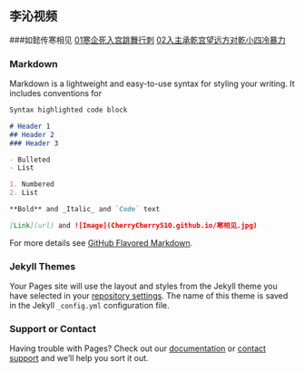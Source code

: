 ## 李沁视频

###如懿传寒相见 
[01寒企死入宫跳舞行刺](https://pan.baidu.com/s/1LYSjA9RQkE5cQjfIfKNiEQ)
[02入主承乾宫望远方对乾小四冷暴力](https://pan.baidu.com/s/1WMMXg3nInfIpHemVthwOKw)
### Markdown

Markdown is a lightweight and easy-to-use syntax for styling your writing. It includes conventions for

```markdown
Syntax highlighted code block

# Header 1
## Header 2
### Header 3

- Bulleted
- List

1. Numbered
2. List

**Bold** and _Italic_ and `Code` text

[Link](url) and ![Image](CherryCherry510.github.io/寒相见.jpg)
```

For more details see [GitHub Flavored Markdown](https://guides.github.com/features/mastering-markdown/).

### Jekyll Themes

Your Pages site will use the layout and styles from the Jekyll theme you have selected in your [repository settings](https://github.com/CherryCherry510/CherryCherry510.github.io/settings). The name of this theme is saved in the Jekyll `_config.yml` configuration file.

### Support or Contact

Having trouble with Pages? Check out our [documentation](https://help.github.com/categories/github-pages-basics/) or [contact support](https://github.com/contact) and we’ll help you sort it out.
